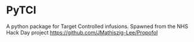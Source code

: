 # PyTCI

A python package for Target Controlled infusions. Spawned from the NHS Hack Day project https://github.com/JMathiszig-Lee/Propofol
